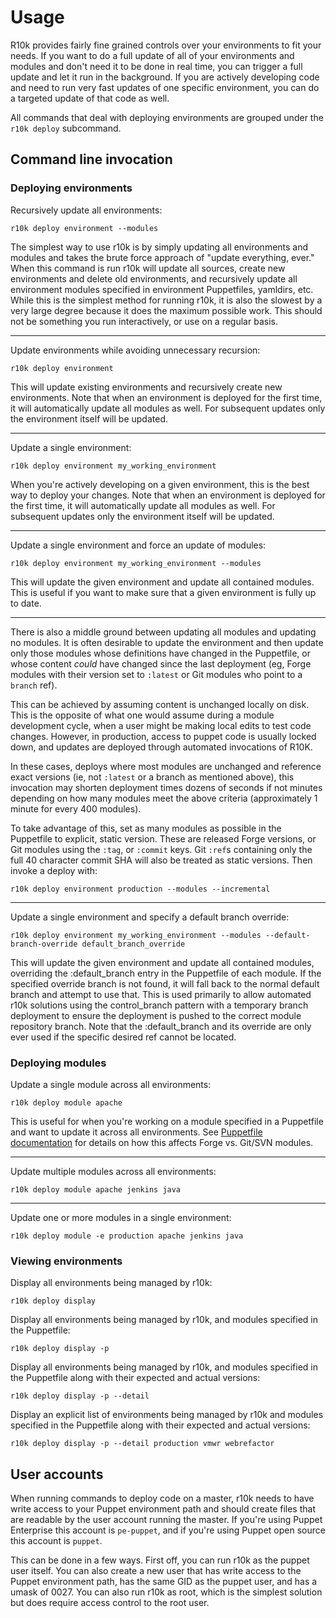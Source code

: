 Usage
=====

R10k provides fairly fine grained controls over your environments to fit your
needs. If you want to do a full update of all of your environments and modules
and don't need it to be done in real time, you can trigger a full update and let
it run in the background. If you are actively developing code and need to run
very fast updates of one specific environment, you can do a targeted update of
that code as well.

All commands that deal with deploying environments are grouped under the `r10k
deploy` subcommand.

Command line invocation
-----------------------

### Deploying environments

Recursively update all environments:

    r10k deploy environment --modules

The simplest way to use r10k is by simply updating all environments and modules
and takes the brute force approach of "update everything, ever." When this
command is run r10k will update all sources, create new environments and delete
old environments, and recursively update all environment modules specified in
environment Puppetfiles, yamldirs, etc. While this is the simplest method for
running r10k, it is also the slowest by a very large degree because it does the
maximum possible work. This should not be something you run interactively, or
use on a regular basis.

- - -

Update environments while avoiding unnecessary recursion:

    r10k deploy environment

This will update existing environments and recursively create new environments.
Note that when an environment is deployed for the first time, it will
automatically update all modules as well. For subsequent updates only the
environment itself will be updated.

- - -

Update a single environment:

    r10k deploy environment my_working_environment

When you're actively developing on a given environment, this is the best way to
deploy your changes. Note that when an environment is deployed for the first
time, it will automatically update all modules as well. For subsequent updates
only the environment itself will be updated.

- - -

Update a single environment and force an update of modules:

    r10k deploy environment my_working_environment --modules

This will update the given environment and update all contained modules. This is
useful if you want to make sure that a given environment is fully up to date.

- - -

There is also a middle ground between updating all modules and updating no modules.
It is often desirable to update the environment and then update only those modules
whose definitions have changed in the Puppetfile, or whose content _could_ have
changed since the last deployment (eg, Forge modules with their version set to
`:latest` or Git modules who point to a `branch` ref).

This can be achieved by assuming content is unchanged locally on disk. This is the
opposite of what one would assume during a module development cycle, when a user
might be making local edits to test code changes. However, in production, access
to puppet code is usually locked down, and updates are deployed through automated
invocations of R10K.

In these cases, deploys where most modules are unchanged and reference exact
versions (ie, not `:latest` or a branch as mentioned above), this invocation
may shorten deployment times dozens of seconds if not minutes depending on how
many modules meet the above criteria (approximately 1 minute for every 400 modules).

To take advantage of this, set as many modules as possible in the Puppetfile to
explicit, static version. These are released Forge versions, or Git modules using
the `:tag`, or `:commit` keys. Git `:ref`s containing only the full 40 character
commit SHA will also be treated as static versions. Then invoke a deploy with:

    r10k deploy environment production --modules --incremental

- - -

Update a single environment and specify a default branch override:

    r10k deploy environment my_working_environment --modules --default-branch-override default_branch_override

This will update the given environment and update all contained modules, overriding
the :default_branch entry in the Puppetfile of each module. If the specified override branch is not
found, it will fall back to the normal default branch and attempt to use that. This is used primarily to allow
automated r10k solutions using the control_branch pattern with a temporary branch deployment to 
ensure the deployment is pushed to the correct module repository branch. Note that the :default_branch and its
override are only ever used if the specific desired ref cannot be located.

### Deploying modules

Update a single module across all environments:

    r10k deploy module apache

This is useful for when you're working on a module specified in a Puppetfile
and want to update it across all environments. See
[Puppetfile documentation](doc/puppetfile.mkd) for details on how this affects
Forge vs. Git/SVN modules.

- - -

Update multiple modules across all environments:

    r10k deploy module apache jenkins java

- - -

Update one or more modules in a single environment:

    r10k deploy module -e production apache jenkins java

### Viewing environments

Display all environments being managed by r10k:

    r10k deploy display

Display all environments being managed by r10k, and modules specified in the
Puppetfile:

    r10k deploy display -p

Display all environments being managed by r10k, and modules specified in the
Puppetfile along with their expected and actual versions:

    r10k deploy display -p --detail

Display an explicit list of environments being managed by r10k and modules
specified in the Puppetfile along with their expected and actual versions:

    r10k deploy display -p --detail production vmwr webrefactor

User accounts
-------------

When running commands to deploy code on a master, r10k needs to have write
access to your Puppet environment path and should create files that are
readable by the user account running the master. If you're using Puppet
Enterprise this account is `pe-puppet`, and if you're using Puppet open source
this account is `puppet`.

This can be done in a few ways. First off, you can run r10k as the puppet user
itself. You can also create a new user that has write access to the Puppet
environment path, has the same GID as the puppet user, and has a umask of 0027.
You can also run r10k as root, which is the simplest solution but does require
access control to the root user.
